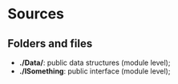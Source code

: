 # Sources

## Folders and files

* **./Data/**: public data structures (module level);
* **./ISomething**: public interface (module level);